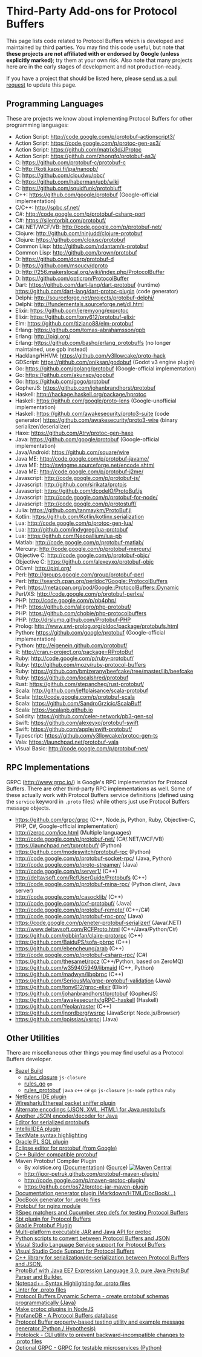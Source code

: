 # Third-Party Add-ons for Protocol Buffers

This page lists code related to Protocol Buffers which is developed and maintained by third parties.  You may find this code useful, but note that **these projects are not affiliated with or endorsed by Google (unless explicitly marked)**; try them at your own risk.  Also note that many projects here are in the early stages of development and not production-ready.

If you have a project that should be listed here, please [send us a pull request](https://github.com/google/protobuf/pulls) to update this page.

## Programming Languages

These are projects we know about implementing Protocol Buffers for other programming languages:
* Action Script: http://code.google.com/p/protobuf-actionscript3/
* Action Script: https://code.google.com/p/protoc-gen-as3/
* Action Script: https://github.com/matrix3d/JProtoc
* Action Script: https://github.com/zhongfq/protobuf-as3/
* C: https://github.com/protobuf-c/protobuf-c
* C: http://koti.kapsi.fi/jpa/nanopb/
* C: https://github.com/cloudwu/pbc/
* C: https://github.com/haberman/upb/wiki
* C: https://github.com/squidfunk/protobluff
* C++: https://github.com/google/protobuf (Google-official implementation)
* C/C++: http://spbc.sf.net/
* C#: http://code.google.com/p/protobuf-csharp-port
* C#: https://silentorbit.com/protobuf/
* C#/.NET/WCF/VB: http://code.google.com/p/protobuf-net/
* Clojure: http://github.com/ninjudd/clojure-protobuf
* Clojure: https://github.com/clojusc/protobuf
* Common Lisp: http://github.com/ndantam/s-protobuf
* Common Lisp: http://github.com/brown/protobuf
* D: https://github.com/dcarp/protobuf-d
* D: https://github.com/msoucy/dproto
* D: http://256.makerslocal.org/wiki/index.php/ProtocolBuffer
* D: https://github.com/opticron/ProtocolBuffer
* Dart: https://github.com/dart-lang/dart-protobuf (runtime) https://github.com/dart-lang/dart-protoc-plugin (code generator)
* Delphi: http://sourceforge.net/projects/protobuf-delphi/
* Delphi: http://fundementals.sourceforge.net/dl.html
* Elixir: https://github.com/jeremyong/exprotoc
* Elixir: https://github.com/tony612/protobuf-elixir
* Elm: https://github.com/tiziano88/elm-protobuf
* Erlang: https://github.com/tomas-abrahamsson/gpb
* Erlang: http://piqi.org/
* Erlang: https://github.com/basho/erlang_protobuffs (no longer maintained, use gpb instead)
* Hacklang/HHVM: https://github.com/y3llowcake/proto-hack
* GDScript: https://github.com/oniksan/godobuf (Godot v3 engine plugin)
* Go: https://github.com/golang/protobuf (Google-official implementation)
* Go: https://github.com/akunspy/gopbuf
* Go: https://github.com/gogo/protobuf
* GopherJS: https://github.com/johanbrandhorst/protobuf
* Haskell: http://hackage.haskell.org/package/hprotoc
* Haskell: https://github.com/google/proto-lens (Google-unofficial implementation)
* Haskell: https://github.com/awakesecurity/proto3-suite (code generator) https://github.com/awakesecurity/proto3-wire (binary serializer/deserializer)
* Haxe: https://github.com/Atry/protoc-gen-haxe
* Java: https://github.com/google/protobuf (Google-official implementation)
* Java/Android: https://github.com/square/wire
* Java ME: http://code.google.com/p/protobuf-javame/
* Java ME: http://swingme.sourceforge.net/encode.shtml
* Java ME: http://code.google.com/p/protobuf-j2me/
* Javascript: http://code.google.com/p/protobuf-js/
* Javascript: http://github.com/sirikata/protojs
* Javascript: https://github.com/dcodeIO/ProtoBuf.js
* Javascript: http://code.google.com/p/protobuf-for-node/
* Javascript: http://code.google.com/p/protostuff/
* Julia: https://github.com/tanmaykm/ProtoBuf.jl
* Kotlin: https://github.com/Kotlin/kotlinx.serialization
* Lua: http://code.google.com/p/protoc-gen-lua/
* Lua: http://github.com/indygreg/lua-protobuf
* Lua: https://github.com/Neopallium/lua-pb
* Matlab: http://code.google.com/p/protobuf-matlab/
* Mercury: http://code.google.com/p/protobuf-mercury/
* Objective C: http://code.google.com/p/protobuf-objc/
* Objective C: https://github.com/alexeyxo/protobuf-objc
* OCaml: http://piqi.org/
* Perl: http://groups.google.com/group/protobuf-perl
* Perl: http://search.cpan.org/perldoc?Google::ProtocolBuffers
* Perl: https://metacpan.org/pod/Google::ProtocolBuffers::Dynamic
* Perl/XS: http://code.google.com/p/protobuf-perlxs/
* PHP: http://code.google.com/p/pb4php/
* PHP: https://github.com/allegro/php-protobuf/
* PHP: https://github.com/chobie/php-protocolbuffers
* PHP: http://drslump.github.com/Protobuf-PHP
* Prolog: http://www.swi-prolog.org/pldoc/package/protobufs.html
* Python: https://github.com/google/protobuf (Google-official implementation)
* Python: http://eigenein.github.com/protobuf/
* R: http://cran.r-project.org/package=RProtoBuf
* Ruby: http://code.google.com/p/ruby-protobuf/
* Ruby: http://github.com/mozy/ruby-protocol-buffers
* Ruby: https://github.com/bmizerany/beefcake/tree/master/lib/beefcake
* Ruby: https://github.com/localshred/protobuf
* Rust: https://github.com/stepancheg/rust-protobuf/
* Scala: http://github.com/jeffplaisance/scala-protobuf
* Scala: http://code.google.com/p/protobuf-scala
* Scala: https://github.com/SandroGrzicic/ScalaBuff
* Scala: https://scalapb.github.io
* Solidity: https://github.com/celer-network/pb3-gen-sol
* Swift: https://github.com/alexeyxo/protobuf-swift
* Swift: https://github.com/apple/swift-protobuf/
* Typescript: https://github.com/y3llowcake/protoc-gen-ts
* Vala: https://launchpad.net/protobuf-vala
* Visual Basic: http://code.google.com/p/protobuf-net/

## RPC Implementations

GRPC (http://www.grpc.io/) is Google's RPC implementation for Protocol Buffers. There are other third-party RPC implementations as well.  Some of these actually work with Protocol Buffers service definitions (defined using the `service` keyword in `.proto` files) while others just use Protocol Buffers message objects.

* https://github.com/grpc/grpc (C++, Node.js, Python, Ruby, Objective-C, PHP, C#, Google-official implementation)
* http://zeroc.com/ice.html (Multiple languages)
* http://code.google.com/p/protobuf-net/ (C#/.NET/WCF/VB)
* https://launchpad.net/txprotobuf/ (Python)
* https://github.com/modeswitch/protobuf-rpc (Python)
* http://code.google.com/p/protobuf-socket-rpc/ (Java, Python)
* http://code.google.com/p/proto-streamer/ (Java)
* http://code.google.com/p/server1/ (C++)
* http://deltavsoft.com/RcfUserGuide/Protobufs (C++)
* http://code.google.com/p/protobuf-mina-rpc/ (Python client, Java server)
* http://code.google.com/p/casocklib/ (C++)
* http://code.google.com/p/cxf-protobuf/ (Java)
* http://code.google.com/p/protobuf-remote/ (C++/C#)
* http://code.google.com/p/protobuf-rpc-pro/ (Java)
* https://code.google.com/p/eneter-protobuf-serializer/ (Java/.NET)
* http://www.deltavsoft.com/RCFProto.html (C++/Java/Python/C#)
* https://github.com/robbinfan/claire-protorpc (C++)
* https://github.com/BaiduPS/sofa-pbrpc (C++)
* https://github.com/ebencheung/arab (C++)
* http://code.google.com/p/protobuf-csharp-rpc/ (C#)
* https://github.com/thesamet/rpcz (C++/Python, based on ZeroMQ)
* https://github.com/w359405949/libmaid (C++, Python)
* https://github.com/madwyn/libpbrpc (C++)
* https://github.com/SeriousMa/grpc-protobuf-validation (Java)
* https://github.com/tony612/grpc-elixir (Elixir)
* https://github.com/johanbrandhorst/protobuf (GopherJS)
* https://github.com/awakesecurity/gRPC-haskell (Haskell)
* https://github.com/Yeolar/raster (C++)
* https://github.com/jnordberg/wsrpc (JavaScript Node.js/Browser)
* https://github.com/ppissias/xsrpcj (Java)

## Other Utilities

There are miscellaneous other things you may find useful as a Protocol Buffers developer.

* [Bazel Build](https://bazel.build)
    * [rules_closure](https://github.com/bazelbuild/rules_closure) `js-closure`
    * [rules_go](https://github.com/bazelbuild/rules_go) `go`
    * [rules_protobuf](https://github.com/pubref/rules_protobuf) `java` `c++` `c#` `go` `js-closure` `js-node` `python` `ruby`
* [NetBeans IDE plugin](http://code.google.com/p/protobuf-netbeans-plugin/)
* [Wireshark/Ethereal packet sniffer plugin](http://code.google.com/p/protobuf-wireshark/)
* [Alternate encodings (JSON, XML, HTML) for Java protobufs](http://code.google.com/p/protobuf-java-format/)
* [Another JSON encoder/decoder for Java](https://github.com/sijuv/protobuf-codec)
* [Editor for serialized protobufs](http://code.google.com/p/protobufeditor/)
* [Intellij IDEA plugin](http://github.com/nnmatveev/idea-plugin-protobuf)
* [TextMate syntax highlighting](http://github.com/michaeledgar/protobuf-tmbundle)
* [Oracle PL SQL plugin](http://code.google.com/p/protocol-buffer-plsql/)
* [Eclipse editor for protobuf (from Google)](http://code.google.com/p/protobuf-dt/)
* [C++ Builder compatible protobuf](https://github.com/saadware/protobuf-cppbuilder)
* Maven Protobuf Compiler Plugin
    * By xolstice.org ([Documentation](https://www.xolstice.org/protobuf-maven-plugin/)) ([Source](https://github.com/xolstice/protobuf-maven-plugin/)) [![Maven Central](https://img.shields.io/maven-central/v/org.xolstice.maven.plugins/protobuf-maven-plugin.svg)](https://repo1.maven.org/maven2/org/xolstice/maven/plugins/protobuf-maven-plugin/)
    * http://igor-petruk.github.com/protobuf-maven-plugin/
    * http://code.google.com/p/maven-protoc-plugin/
    * https://github.com/os72/protoc-jar-maven-plugin
* [Documentation generator plugin (Markdown/HTML/DocBook/...)](https://github.com/pseudomuto/protoc-gen-doc)
* [DocBook generator for .proto files](http://code.google.com/p/protoc-gen-docbook/)
* [Protobuf for nginx module](https://github.com/dbcode/protobuf-nginx/)
* [RSpec matchers and Cucumber step defs for testing Protocol Buffers](https://github.com/connamara/protobuf_spec)
* [Sbt plugin for Protocol Buffers](https://github.com/Atry/sbt-cppp)
* [Gradle Protobuf Plugin](https://github.com/aantono/gradle-plugin-protobuf)
* [Multi-platform executable JAR and Java API for protoc](https://github.com/os72/protoc-jar)
* [Python scripts to convert between Protocol Buffers and JSON](https://github.com/NextTuesday/py-pb-converters)
* [Visual Studio Language Service support for Protocol Buffers](http://visualstudiogallery.msdn.microsoft.com/4bc0f38c-b058-4e05-ae38-155e053c19c5)
* [Visual Studio Code Support for Protocol Buffers](https://marketplace.visualstudio.com/items?itemName=zxh404.vscode-proto3)
* [C++ library for serialization/de-serialization between Protocol Buffers and JSON.](https://github.com/yinqiwen/pbjson)
* [ProtoBuf with Java EE7 Expression Language 3.0; pure Java ProtoBuf Parser and Builder.](https://github.com/protobufel/protobuf-el)
* [Notepad++ Syntax Highlighting for .proto files](https://github.com/chai2010/notepadplus-protobuf)
* [Linter for .proto files](https://github.com/ckaznocha/protoc-gen-lint)
* [Protocol Buffers Dynamic Schema - create protobuf schemas programmatically (Java)](https://github.com/os72/protobuf-dynamic)
* [Make protoc plugins in NodeJS](https://github.com/konsumer/node-protoc-plugin)
* [ProfaneDB - A Protocol Buffers database](https://profanedb.gitlab.io)
* [Protocol Buffer property-based testing utility and example message generator (Python / Hypothesis)](https://github.com/CurataEng/hypothesis-protobuf)
* [Protolock - CLI utility to prevent backward-incompatible changes to .proto files](https://github.com/nilslice/protolock)
* [Optional GRPC - GRPC for testable microservices (Python)](https://github.com/mattpaletta/optional-grpc.git)
